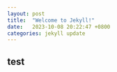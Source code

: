 ```yaml
---
layout: post
title:  "Welcome to Jekyll!"
date:   2023-10-08 20:22:47 +0800
categories: jekyll update
---
```

## test